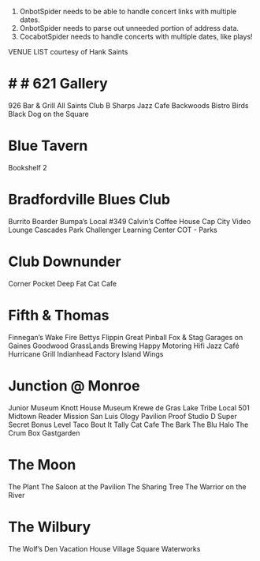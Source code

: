 1.  OnbotSpider needs to be able to handle concert links with multiple dates.
2.  OnbotSpider needs to parse out unneeded portion of address data.
3.  CocabotSpider needs to handle concerts with multiple dates, like plays!


VENUE LIST courtesy of Hank Saints

# # # 621 Gallery
926 Bar & Grill
All Saints Club
B Sharps Jazz Cafe
Backwoods Bistro
Birds
Black Dog on the Square
# Blue Tavern
Bookshelf 2
# Bradfordville Blues Club
Burrito Boarder
Bumpa’s Local #349
Calvin’s Coffee House
Cap City Video Lounge
Cascades Park
Challenger Learning Center
COT - Parks
# Club Downunder
Corner Pocket
Deep
Fat Cat Cafe
# Fifth & Thomas
Finnegan’s Wake
Fire Bettys
Flippin Great Pinball
Fox & Stag
Garages on Gaines
Goodwood
GrassLands Brewing
Happy Motoring
Hifi Jazz Café
Hurricane Grill
Indianhead Factory
Island Wings
# Junction @ Monroe
Junior Museum
Knott House Museum
Krewe de Gras
Lake Tribe
Local 501
Midtown Reader
Mission San Luis
Ology
Pavilion
Proof
Studio D
Super Secret Bonus Level
Taco Bout It
Tally Cat Cafe
The Bark
The Blu Halo
The Crum Box Gastgarden
# The Moon
The Plant
The Saloon at the Pavilion
The Sharing Tree
The Warrior on the River
# The Wilbury
The Wolf’s Den
Vacation House
Village Square
Waterworks
